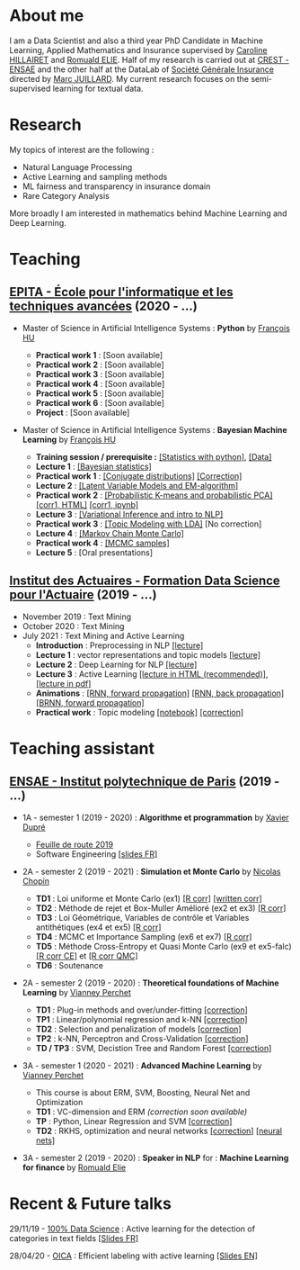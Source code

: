 # About me

I am a Data Scientist and also a third year PhD Candidate in Machine Learning, Applied Mathematics and Insurance supervised by [Caroline HILLAIRET](https://sites.google.com/site/carolinehillairet/home) and [Romuald ELIE](https://perso.math.u-pem.fr/elie.romuald/elie.html). Half of my research is carried out at [CREST - ENSAE](http://crest.science/) and the other half at the DataLab of [Société Générale Insurance](https://www.assurances.societegenerale.com/fr/) directed by [Marc JUILLARD](https://www.researchgate.net/profile/Marc_Juillard). My current research focuses on the semi-supervised learning for textual data.

# Research

My topics of interest are the following :
- Natural Language Processing
- Active Learning and sampling methods
- ML fairness and transparency in insurance domain
- Rare Category Analysis

More broadly I am interested in mathematics behind Machine Learning and Deep Learning.

# Teaching

## [EPITA - École pour l'informatique et les techniques avancées](https://www.epita.fr/) (2020 - ...)

- Master of Science in Artificial Intelligence Systems : **Python** by [François HU](https://curiousml.github.io/)
  - **Practical work 1** : [Soon available]
  - **Practical work 2** : [Soon available]
  - **Practical work 3** : [Soon available]
  - **Practical work 4** : [Soon available]
  - **Practical work 5** : [Soon available]
  - **Practical work 6** : [Soon available]
  - **Project** : [Soon available]

- Master of Science in Artificial Intelligence Systems : **Bayesian Machine Learning** by [François HU](https://curiousml.github.io/)
  - **Training session / prerequisite :** [[Statistics with python]](teaching/epita-BML/bayes_intro_statistics.ipynb), [[Data]](teaching/epita-BML/defra_consumption.csv)
  - **Lecture 1** : [[Bayesian statistics]](teaching/epita-BML/bayes_1_intro.pdf) 
  - **Practical work 1** : [[Conjugate distributions]](teaching/epita-BML/conjugate_prior.ipynb) [[Correction]](teaching/epita-BML/conjugate_prior_corr.html)
  - **Lecture 2** : [[Latent Variable Models and EM-algorithm]](teaching/epita-BML/bayes_2_LVM.pdf) 
  - **Practical work 2** : [[Probabilistic K-means and probabilistic PCA]](teaching/epita-BML/latent_variable_models.ipynb) [[corr1, HTML]](teaching/epita-BML/latent_variable_models_corr2partly.html) [[corr1, ipynb]](teaching/epita-BML/latent_variable_models_corr2partly.ipynb)
  - **Lecture 3** : [[Variational Inference and intro to NLP]](teaching/epita-BML/bayes_3_VI.pdf) 
  - **Practical work 3** : [[Topic Modeling with LDA]](teaching/epita-BML/topic_modeling_lda_corr.ipynb) [No correction]
  - **Lecture 4** : [[Markov Chain Monte Carlo]](teaching/epita-BML/bayes_4_MCMC.pdf) 
  - **Practical work 4** : [[MCMC samples]](teaching/epita-BML/mcmc_gaussian.ipynb) 
  - **Lecture 5** : [Oral presentations]

## [Institut des Actuaires - Formation Data Science pour l'Actuaire](https://www.institutdesactuaires.com/article/dsa-1123) (2019 - ...)
- November 2019 : Text Mining
- October 2020 : Text Mining
- July 2021 : Text Mining and Active Learning
  - **Introduction** : Preprocessing in NLP [[lecture]](teaching/DSA/dsa_nlp_introduction.pdf)
  - **Lecture 1** : vector representations and topic models [[lecture]](teaching/DSA/dsa_nlp_lecture1.pdf)
  - **Lecture 2** : Deep Learning for NLP [[lecture]](teaching/DSA/dsa_nlp_lecture2.pdf)
  - **Lecture 3** : Active Learning [[lecture in HTML (recommended)]](teaching/DSA/Annotations.html), [[lecture in pdf]](teaching/DSA/dsa_nlp_lecture3.pdf)
  - **Animations** : [[RNN, forward propagation]](teaching/DSA/RNNforward.html) [[RNN, back propagation]](teaching/DSA/RNNbackprop.html) [[BRNN, forward propagation]](teaching/DSA/BRNNforward.html)
  - **Practical work** : Topic modeling [[notebook]](teaching/DSA/dsa_nlp_tp.ipynb) [[correction]](teaching/DSA/dsa_nlp_tp_corr.html)

# Teaching assistant

## [ENSAE - Institut polytechnique de Paris](https://www.ensae.fr/) (2019 - ...)

- 1A - semester 1 (2019 - 2020) : **Algorithme et programmation** by [Xavier Dupré](http://www.xavierdupre.fr/)
  - [Feuille de route 2019](http://www.xavierdupre.fr/app/ensae_teaching_cs/helpsphinx3/questions/route_1A_2019.html#l-feuille-de-route-2019-1a)
  - Software Engineering [[slides FR]](teaching/1A-info/genie_logiciel_slides.html)

- 2A - semester 2 (2019 - 2021) : **Simulation et Monte Carlo** by [Nicolas Chopin](https://sites.google.com/site/nicolaschopinstatistician/)
  - **TD1** : Loi uniforme et Monte Carlo (ex1) [[R corr]](teaching/2A-monte-carlo/TD1_corr.R) [[written corr]](teaching/2A-monte-carlo/TD1_MC.pdf) 
  - **TD2** : Méthode de rejet et Box-Muller Amélioré (ex2 et ex3) [[R corr]](teaching/2A-monte-carlo/TD2_code_corr.html)
  - **TD3** : Loi Géométrique, Variables de contrôle et Variables antithétiques (ex4 et ex5) [[R corr]](teaching/2A-monte-carlo/TD3_code_corr.html) 
  - **TD4** : MCMC et Importance Sampling (ex6 et ex7) [[R corr]](teaching/2A-monte-carlo/TD4_code_corr.html)
  - **TD5** : Méthode Cross-Entropy et Quasi Monte Carlo (ex9 et ex5-falc) [[R corr CE]](teaching/2A-monte-carlo/TD5_code_corr.html) et [[R corr QMC]](teaching/2A-monte-carlo/quasi_monte_carlo.Rmd)
  - **TD6** : Soutenance
  
  
- 2A - semester 2 (2019 - 2020) : **Theoretical foundations of Machine Learning** by [Vianney Perchet](https://sites.google.com/site/vianneyperchet/)
  - **TD1** : Plug-in methods and over/under-fitting [[correction]](teaching/2A-machine-learning/TD1_Intro_ML_Corrig_.pdf)
  - **TP1** : Linear/polynomial regression and k-NN [[correction]](teaching/2A-machine-learning/TD1_TP1_corr.html)
  - **TD2** : Selection and penalization of models [[correction]](teaching/2A-machine-learning/correction_TD2.pdf)
  - **TP2** : k-NN, Perceptron and Cross-Validation [[correction]](teaching/2A-machine-learning/TP2_corr.html)
  - **TD / TP3** : SVM, Decistion Tree and Random Forest [[correction]](teaching/2A-machine-learning/TP3_corr.html)


- 3A - semester 1 (2020 - 2021) : **Advanced Machine Learning** by [Vianney Perchet](https://sites.google.com/site/vianneyperchet/)
  - This course is about ERM, SVM, Boosting, Neural Net and Optimization
  - **TD1** : VC-dimension and ERM *(correction soon available)*
  - **TP** : Python, Linear Regression and SVM [[correction]](teaching/3A-advanced-machine-learning/tp_advanced_machine_learning.html)
  - **TD2** : RKHS, optimization and neural networks [[correction]](teaching/3A-advanced-machine-learning/aml_td2_raw_correction.pdf) [[neural nets]](teaching/3A-advanced-machine-learning/aml_neural_nets.html)

- 3A - semester 2 (2019 - 2020) : **Speaker in NLP** for : **Machine Learning for finance** by [Romuald Elie](https://perso.math.u-pem.fr/elie.romuald/elie.html)


# Recent & Future talks

29/11/19 - [100% Data Science](https://www.institutdesactuaires.com/se-documenter/supports-des-presentations/100-data-science-128) : Active learning for the detection of categories in text fields [[Slides FR]](talks/100DS.pdf)

28/04/20 - [OICA](https://oica.univ-lyon1.fr/) : Efficient labeling with active learning [[Slides EN]](talks/HU_OICA_slides.pdf)

